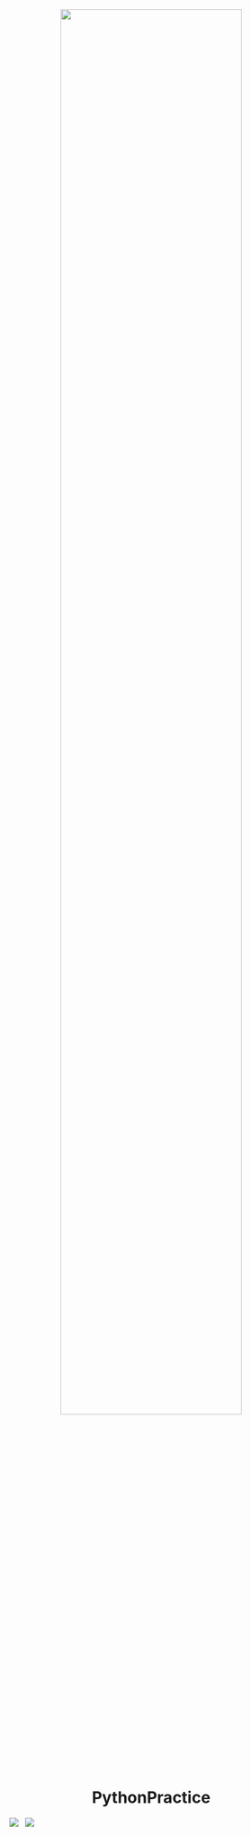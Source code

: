 <div align=center><img src="https://ftp.bmp.ovh/imgs/2020/08/46341119c90d5ae8.png" width="80%" heigth = "80%"></div>
<h1 style="text-align:center">PythonPractice</h1>

 ![](https://img.shields.io/badge/Language-Python-yellow.svg)&nbsp;&nbsp;&nbsp;![](https://img.shields.io/badge/Author-Am0xil-blue.svg)  




